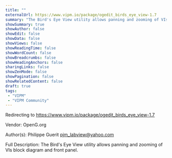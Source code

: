 ```yaml
---
title: ""
externalUrl: https://www.vipm.io/package/ogedit_birds_eye_view-1.7
summary: "The Bird's Eye View utility allows panning and zooming of VIs block diagram and front panel.."
showSummary: true
showAuthor: false
showEdit: false
showData: false
showViews: false
showReadingTime: false
showWordCount: false
showBreadcrumbs: false
showHeadingAnchors: false
sharingLinks: false
showZenMode: false
showPagination: false
showRelatedContent: false
draft: true
tags:
 - "VIPM"
 - "VIPM Community"
---
```


Redirecting to https://www.vipm.io/package/ogedit_birds_eye_view-1.7

Vendor: OpenG.org

Author(s): Philippe Guerit <pjm_labview@yahoo.com>
 
Full Description:
The Bird's Eye View utility allows panning and zooming of VIs block diagram and front panel.